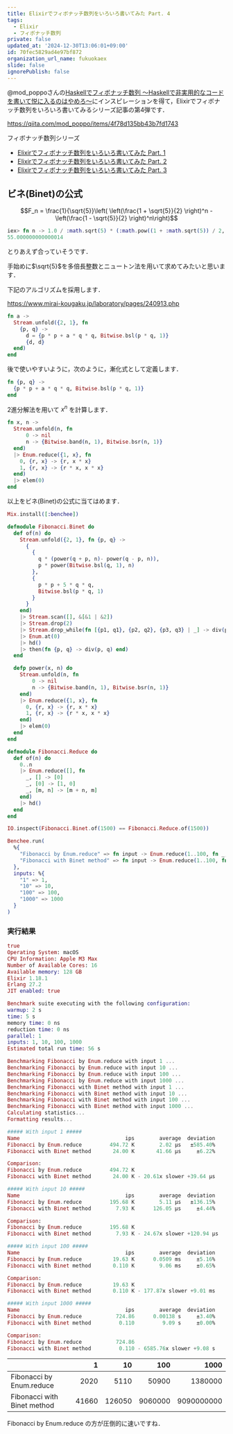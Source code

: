 ```yaml
---
title: Elixirでフィボナッチ数列をいろいろ書いてみた Part. 4
tags:
  - Elixir
  - フィボナッチ数列
private: false
updated_at: '2024-12-30T13:06:01+09:00'
id: 70fec5829ad4e97bf872
organization_url_name: fukuokaex
slide: false
ignorePublish: false
---
```

@mod_poppoさんの[Haskellでフィボナッチ数列 〜Haskellで非実用的なコードを書いて悦に入るのはやめろ〜](https://qiita.com/mod_poppo/items/4f78d135bb43b7fd1743)にインスピレーションを得て，Elixirでフィボナッチ数列をいろいろ書いてみるシリーズ記事の第4弾です．

https://qiita.com/mod_poppo/items/4f78d135bb43b7fd1743

フィボナッチ数列シリーズ

- [Elixirでフィボナッチ数列をいろいろ書いてみた Part. 1](https://qiita.com/zacky1972/items/74f7ce9b6463862ea5bb)
- [Elixirでフィボナッチ数列をいろいろ書いてみた Part. 2](https://qiita.com/zacky1972/items/fed96c37aef3a09da0c5)
- [Elixirでフィボナッチ数列をいろいろ書いてみた Part. 3](https://qiita.com/zacky1972/items/f65e000178c49fd84e1d)

## ビネ(Binet)の公式

```math
F_n = \frac{1}{\sqrt{5}}\left( \left(\frac{1 + \sqrt{5}}{2} \right)^n - \left(\frac{1 - \sqrt{5}}{2} \right)^n\right)
```

```elixir
iex> fn n -> 1.0 / :math.sqrt(5) * (:math.pow((1 + :math.sqrt(5)) / 2, n) - :math.pow((1 - :math.sqrt(5)) / 2, n)) end.(10)
55.000000000000014
```

とりあえず合っていそうです．

手始めに$\sqrt{5}$を多倍長整数とニュートン法を用いて求めてみたいと思います．

下記のアルゴリズムを採用します．

https://www.mirai-kougaku.jp/laboratory/pages/240913.php

```elixir
fn a ->
  Stream.unfold({2, 1}, fn
    {p, q} -> 
      d = {p * p + a * q * q, Bitwise.bsl(p * q, 1)}
      {d, d}
  end)
end
```

後で使いやすいように，次のように，漸化式として定義します．

```elixir
fn {p, q} ->
  {p * p + a * q * q, Bitwise.bsl(p * q, 1)}
end
```

2進分解法を用いて $x^n$ を計算します．

```elixir
fn x, n ->
  Stream.unfold(n, fn
      0 -> nil
      n -> {Bitwise.band(n, 1), Bitwise.bsr(n, 1)}
  end)
  |> Enum.reduce({1, x}, fn
    0, {r, x} -> {r, x * x}
    1, {r, x} -> {r * x, x * x}
  end)
  |> elem(0)
end
```

以上をビネ(Binet)の公式に当てはめます．

```elixir:fib_benchee.exs
Mix.install([:benchee])

defmodule Fibonacci.Binet do
  def of(n) do
    Stream.unfold({2, 1}, fn {p, q} ->
      {
        {
          q * (power(q + p, n)- power(q - p, n)),
          p * power(Bitwise.bsl(q, 1), n)
        }, 
        {
          p * p + 5 * q * q, 
          Bitwise.bsl(p * q, 1)
        }
      }
    end)
    |> Stream.scan([], &[&1 | &2])
    |> Stream.drop(2)
    |> Stream.drop_while(fn [{p1, q1}, {p2, q2}, {p3, q3} | _] -> div(p1, q1) != div(p2, q2) and div(p1, q1) != div(p3, q3) end)
    |> Enum.at(0)
    |> hd()
    |> then(fn {p, q} -> div(p, q) end)
  end

  defp power(x, n) do
    Stream.unfold(n, fn
        0 -> nil
        n -> {Bitwise.band(n, 1), Bitwise.bsr(n, 1)}
    end)
    |> Enum.reduce({1, x}, fn
      0, {r, x} -> {r, x * x}
      1, {r, x} -> {r * x, x * x}
    end)
    |> elem(0)
  end
end

defmodule Fibonacci.Reduce do
  def of(n) do
    0..n
    |> Enum.reduce([], fn
      _, [] -> [0]
      _, [0] -> [1, 0]
      _, [m, n] -> [m + n, m]
    end)
    |> hd()
  end
end

IO.inspect(Fibonacci.Binet.of(1500) == Fibonacci.Reduce.of(1500))

Benchee.run(
  %{
    "Fibonacci by Enum.reduce" => fn input -> Enum.reduce(1..100, fn _, _ -> Fibonacci.Reduce.of(input) end) end,
    "Fibonacci with Binet method" => fn input -> Enum.reduce(1..100, fn _, _ -> Fibonacci.Binet.of(input) end) end
  },
  inputs: %{
    "1" => 1,
    "10" => 10,
    "100" => 100,
    "1000" => 1000
  }
)
```

### 実行結果

```elixir
true
Operating System: macOS
CPU Information: Apple M3 Max
Number of Available Cores: 16
Available memory: 128 GB
Elixir 1.18.1
Erlang 27.2
JIT enabled: true

Benchmark suite executing with the following configuration:
warmup: 2 s
time: 5 s
memory time: 0 ns
reduction time: 0 ns
parallel: 1
inputs: 1, 10, 100, 1000
Estimated total run time: 56 s

Benchmarking Fibonacci by Enum.reduce with input 1 ...
Benchmarking Fibonacci by Enum.reduce with input 10 ...
Benchmarking Fibonacci by Enum.reduce with input 100 ...
Benchmarking Fibonacci by Enum.reduce with input 1000 ...
Benchmarking Fibonacci with Binet method with input 1 ...
Benchmarking Fibonacci with Binet method with input 10 ...
Benchmarking Fibonacci with Binet method with input 100 ...
Benchmarking Fibonacci with Binet method with input 1000 ...
Calculating statistics...
Formatting results...

##### With input 1 #####
Name                                  ips        average  deviation         median         99th %
Fibonacci by Enum.reduce         494.72 K        2.02 μs   ±585.40%        1.92 μs        2.67 μs
Fibonacci with Binet method       24.00 K       41.66 μs     ±6.22%       41.92 μs       48.29 μs

Comparison: 
Fibonacci by Enum.reduce         494.72 K
Fibonacci with Binet method       24.00 K - 20.61x slower +39.64 μs

##### With input 10 #####
Name                                  ips        average  deviation         median         99th %
Fibonacci by Enum.reduce         195.68 K        5.11 μs   ±136.15%        4.79 μs       13.08 μs
Fibonacci with Binet method        7.93 K      126.05 μs     ±4.44%      124.29 μs      150.17 μs

Comparison: 
Fibonacci by Enum.reduce         195.68 K
Fibonacci with Binet method        7.93 K - 24.67x slower +120.94 μs

##### With input 100 #####
Name                                  ips        average  deviation         median         99th %
Fibonacci by Enum.reduce          19.63 K      0.0509 ms     ±5.16%      0.0511 ms      0.0612 ms
Fibonacci with Binet method       0.110 K        9.06 ms     ±0.65%        9.05 ms        9.20 ms

Comparison: 
Fibonacci by Enum.reduce          19.63 K
Fibonacci with Binet method       0.110 K - 177.87x slower +9.01 ms

##### With input 1000 #####
Name                                  ips        average  deviation         median         99th %
Fibonacci by Enum.reduce           724.86      0.00138 s     ±3.40%      0.00139 s      0.00146 s
Fibonacci with Binet method         0.110         9.09 s     ±0.00%         9.09 s         9.09 s

Comparison: 
Fibonacci by Enum.reduce           724.86
Fibonacci with Binet method         0.110 - 6585.76x slower +9.08 s
```

|                           |1    |10    |100    |1000      |
|:--------------------------|----:|-----:|------:|---------:|
|Fibonacci by Enum.reduce   | 2020|  5110|  50900|   1380000|
|Fibonacci with Binet method|41660|126050|9060000|9090000000|

Fibonacci by Enum.reduce の方が圧倒的に速いですね．
